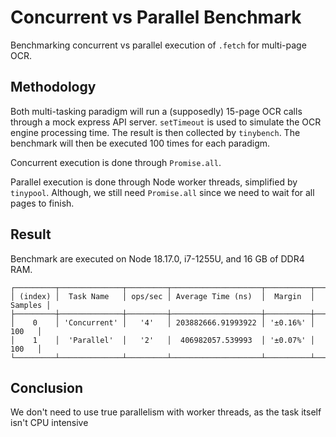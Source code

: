 # Concurrent vs Parallel Benchmark

Benchmarking concurrent vs parallel execution of `.fetch` for multi-page OCR.

## Methodology

Both multi-tasking paradigm will run a (supposedly) 15-page OCR calls through a mock express API server. `setTimeout` is used to simulate the OCR engine processing time. The result is then collected by `tinybench`. The benchmark will then be executed 100 times for each paradigm.

Concurrent execution is done through `Promise.all`.

Parallel execution is done through Node worker threads, simplified by `tinypool`. Although, we still need `Promise.all` since we need to wait for all pages to finish.

## Result

Benchmark are executed on Node 18.17.0, i7-1255U, and 16 GB of DDR4 RAM.

```
┌─────────┬──────────────┬─────────┬────────────────────┬──────────┬─────────┐
│ (index) │  Task Name   │ ops/sec │ Average Time (ns)  │  Margin  │ Samples │
├─────────┼──────────────┼─────────┼────────────────────┼──────────┼─────────┤
│    0    │ 'Concurrent' │   '4'   │ 203882666.91993922 │ '±0.16%' │   100   │
│    1    │  'Parallel'  │   '2'   │  406982057.539993  │ '±0.07%' │   100   │
└─────────┴──────────────┴─────────┴────────────────────┴──────────┴─────────┘
```

## Conclusion

We don't need to use true parallelism with worker threads, as the task itself isn't CPU intensive